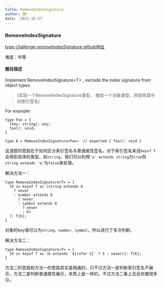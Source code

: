 ```yaml
---
title: RemoveIndexSignature
author: 萧~
date: '2022-10-27'
---
```


### RemoveIndexSignature
[type-challenge-removeIndexSignature github地址](https://github.com/type-challenges/type-challenges/blob/main/questions/01367-medium-remove-index-signature/README.md)

难度：中等

#### 题目描述

Implement RemoveIndexSignature\<T\> , exclude the index signature from object types.

>(实现一个RemoveIndexSignature类型， 接收一个对象类型，并排除其中的索引签名)

For example:
```
type Foo = {
  [key: string]: any;
  foo(): void;
}

type A = RemoveIndexSignature<Foo>  // expected { foo(): void }
```
这道题的思路在于如何区分索引签名与普通属性签名，对于索引签名来说```keyof T```会得到具体的类型，如```string```，我们可以利用```'a' extends string```为```true```但```string extends 'a'```为```false```来处理。

解决方法一：

```
type RemoveIndexSignature<T> = {
  [K in keyof T as (string extends K
    ? never
    : number extends K
      ? never
      : symbol extends K
        ? never
        : K)
  ]: T[K];
}
```
对象的key值可以为```string、number、symbol```，所以进行了多次判断。

解决方法二：

```
type RemoveIndexSignature<T> = {
  [K in keyof T as (K extends `${infer S}` ? S : never)]: T[K];
}
```
方法二的思路和方法一的思路其实是相通的，只不过方法一是判断索引签名不展示，方法二是判断普通属性展示，本质上是一样的，不过方法二看上去会优雅很多😉。